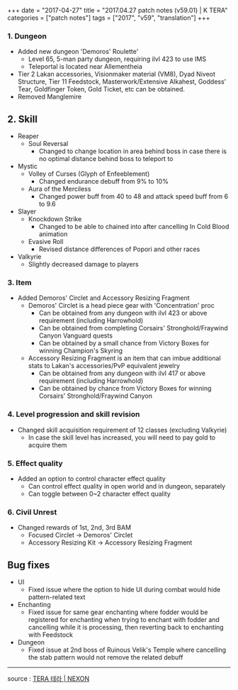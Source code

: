 +++
date = "2017-04-27"
title = "2017.04.27 patch notes (v59.01) | K TERA"
categories = ["patch notes"]
tags = ["2017", "v59", "translation"]
+++

### 1. Dungeon
- Added new dungeon 'Demoros' Roulette'
  - Level 65, 5-man party dungeon, requiring ilvl 423 to use IMS
  - Teleportal is located near Allementheia
- Tier 2 Lakan accessories, Visionmaker material (VM8), Dyad Niveot Structure, Tier 11 Feedstock, Masterwork/Extensive Alkahest, Goddess' Tear, Goldfinger Token, Gold Ticket, etc can be obtained.
- Removed Manglemire

## 2. Skill
- Reaper
  - Soul Reversal
    - Changed to change location in area behind boss in case there is no optimal distance behind boss to teleport to
- Mystic
  - Volley of Curses (Glyph of Enfeeblement)
    - Changed endurance debuff from 9% to 10%
  - Aura of the Merciless
    - Changed power buff from 40 to 48 and attack speed buff from 6 to 9.6
- Slayer
  - Knockdown Strike
    - Changed to be able to chained into after cancelling In Cold Blood animation
  - Evasive Roll
    - Revised distance differences of Popori and other races
- Valkyrie
  - Slightly decreased damage to players

### 3. Item
- Added Demoros' Circlet and Accessory Resizing Fragment
  - Demoros' Circlet is a head piece gear with 'Concentration' proc
    - Can be obtained from any dungeon with ilvl 423 or above requirement (including Harrowhold)
    - Can be obtained from completing Corsairs' Stronghold/Fraywind Canyon Vanguard quests
    - Can be obtained by a small chance from Victory Boxes for winning Champion's Skyring
  - Accessory Resizing Fragment is an item that can imbue additional stats to Lakan's accessories/PvP equivalent jewelry
    - Can be obtained from any dungeon with ilvl 417 or above requirement (including Harrowhold)
    - Can be obtained by chance from Victory Boxes for winning Corsairs' Stronghold/Fraywind Canyon

### 4. Level progression and skill revision
- Changed skill acquisition requirement of 12 classes (excluding Valkyrie)
  - In case the skill level has increased, you will need to pay gold to acquire them

### 5. Effect quality
- Added an option to control character effect quality
  - Can control effect quality in open world and in dungeon, separately
  - Can toggle between 0~2 character effect quality

### 6. Civil Unrest
- Changed rewards of 1st, 2nd, 3rd BAM
  - Focused Circlet -> Demoros' Circlet
  - Accessory Resizing Kit -> Accessory Resizing Fragment

## Bug fixes

- UI
  - Fixed issue where the option to hide UI during combat would hide pattern-related text
- Enchanting
  - Fixed issue for same gear enchanting where fodder would be registered for enchanting when trying to enchant with fodder and cancelling while it is processing, then reverting back to enchanting with Feedstock
- Dungeon
  - Fixed issue at 2nd boss of Ruinous Velik's Temple where cancelling the stab pattern would not remove the related debuff

----

source : [TERA 테라 | NEXON](http://tera.nexon.com/news/update/view.aspx?n4articlesn=275)
